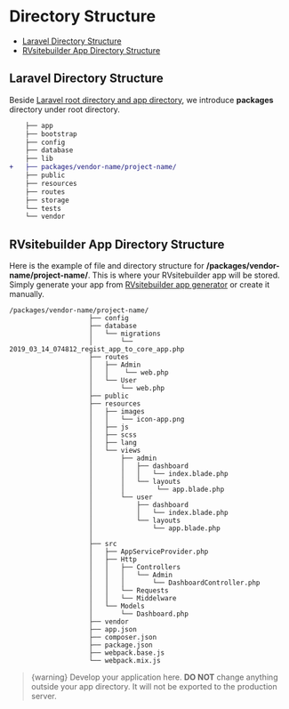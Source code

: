 # Directory Structure

- [Laravel Directory Structure](#laravel-directory-structure)
- [RVsitebuilder App Directory Structure](#rvsitebuilder-app-directory-structure)

<a name="Laravel-Directory-Structure"></a>

## Laravel Directory Structure

Beside [Laravel root directory and app directory](https://laravel.com/docs/master/structure), we introduce **packages** directory under root directory.

```diff
    ├── app
    ├── bootstrap
    ├── config
    ├── database
    ├── lib
+   ├── packages/vendor-name/project-name/
    ├── public
    ├── resources
    ├── routes
    ├── storage
    └── tests
    └── vendor
```

<a name="RVsitebuilder-App-Directory-Structure"></a>

## RVsitebuilder App Directory Structure

Here is the example of file and directory structure for **/packages/vendor-name/project-name/**. This is where your RVsitebuilder app will be stored. Simply generate your app from [RVsitebuilder app generator](creating-new-app) or create it manually.

```text
/packages/vendor-name/project-name/
                    ├── config
                    ├── database
                    │   └── migrations
                    │       └── 2019_03_14_074812_regist_app_to_core_app.php
                    ├── routes
                    │   ├── Admin
                    │   │    └── web.php
                    │   └── User
                    │       └── web.php
                    ├── public
                    ├── resources
                    │   ├── images
                    │   │   └── icon-app.png
                    │   ├── js
                    │   ├── scss
                    │   ├── lang
                    │   └── views
                    │       ├── admin
                    │       │   ├── dashboard
                    │       │   │   └── index.blade.php
                    │       │   └── layouts
                    │       │        └── app.blade.php
                    │       └── user
                    │           ├── dashboard
                    │           │   └── index.blade.php
                    │           └── layouts
                    │               └── app.blade.php
                    │
                    ├── src
                    │   ├── AppServiceProvider.php
                    │   ├── Http
                    │   │   ├── Controllers
                    │   │   │   └── Admin
                    │   │   │       └── DashboardController.php
                    │   │   └── Requests
                    │   │   └── Middelware
                    │   └── Models
                    │       └── Dashboard.php
                    ├── vendor
                    ├── app.json
                    ├── composer.json
                    ├── package.json
                    ├── webpack.base.js
                    └── webpack.mix.js
```

> {warning} Develop your application here. **DO NOT** change anything outside your app directory. It will not be exported to the production server.
